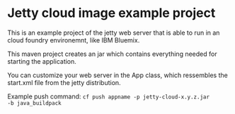Jetty cloud image example project
=================================

This is an example project of the jetty web server that is able to run in
an cloud foundry environemnt, like IBM Bluemix.

This maven project  creates an jar which contains everything needed for 
starting the application.

You can customize your web server in the App class, which ressembles the 
start.xml file from the jetty distribution.

Example push command:
<code>cf push appname -p jetty-cloud-x.y.z.jar -b java_buildpack</code>